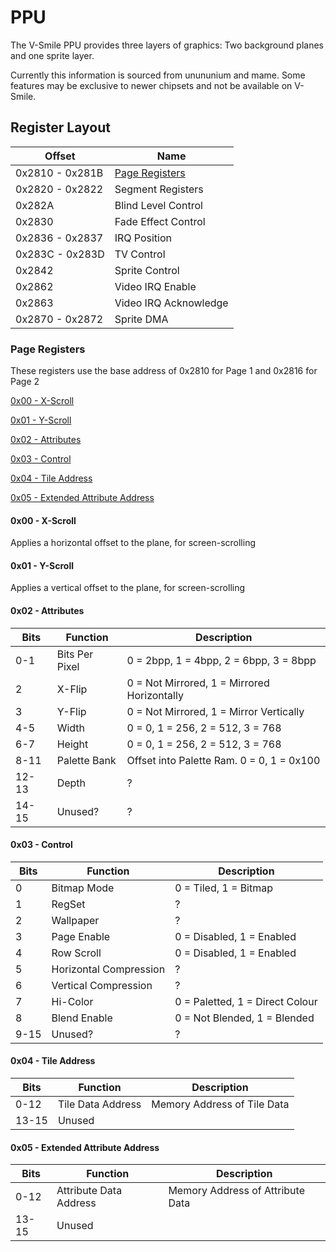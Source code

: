 # PPU

The V-Smile PPU provides three layers of graphics: Two background planes and one sprite layer.

Currently this information is sourced from unununium and mame. Some features may be exclusive to newer chipsets and not be available on V-Smile.

## Register Layout

| Offset | Name |
| - | - |
| 0x2810 - 0x281B | [Page Registers](#page-registers) |
| 0x2820 - 0x2822 | Segment Registers 
| 0x282A | Blind Level Control |
| 0x2830 | Fade Effect Control |
| 0x2836 - 0x2837 | IRQ Position |
| 0x283C - 0x283D| TV Control |
| 0x2842  | Sprite Control |
| 0x2862 | Video IRQ Enable | 
| 0x2863 | Video IRQ Acknowledge |
| 0x2870 - 0x2872 | Sprite DMA |

### Page Registers

These registers use the base address of 0x2810 for Page 1 and 0x2816 for Page 2

 [0x00 - X-Scroll](#0x00---x-scroll)
 
 [0x01 - Y-Scroll](#0x01---y-scroll)
 
 [0x02 - Attributes](#0x02---attributes)
 
 [0x03 - Control](#0x03---control)
 
 [0x04 - Tile Address](#0x04---tile-address)
 
 [0x05 - Extended Attribute Address](#0x05---extended-attribute-address)
 
#### 0x00 - X-Scroll 

Applies a horizontal offset to the plane, for screen-scrolling

#### 0x01 - Y-Scroll 

Applies a vertical offset to the plane, for screen-scrolling

#### 0x02 - Attributes

| Bits | Function | Description | 
| - | - | - |
| 0-1 | Bits Per Pixel | 0 = 2bpp, 1 = 4bpp, 2 = 6bpp, 3 = 8bpp | 
| 2 | X-Flip | 0 = Not Mirrored, 1 = Mirrored Horizontally |
| 3 | Y-Flip | 0 = Not Mirrored, 1 = Mirror Vertically | 
| 4-5 | Width | 0 = 0, 1 = 256, 2 = 512, 3 = 768 |
| 6-7 | Height | 0 = 0, 1 = 256, 2 = 512, 3 = 768 |
| 8-11 | Palette Bank | Offset into Palette Ram. 0 = 0, 1 = 0x100 |
| 12-13 | Depth | ? |
| 14-15 | Unused? | ? |

#### 0x03 - Control

| Bits | Function | Description | 
| - | - | - |
| 0 | Bitmap Mode | 0 = Tiled, 1 = Bitmap | 
| 1 | RegSet | ? |
| 2 | Wallpaper | ? |
| 3 | Page Enable | 0 = Disabled, 1 = Enabled |
| 4 | Row Scroll | 0 = Disabled, 1 = Enabled |
| 5 | Horizontal Compression | ? |
| 6 | Vertical Compression | ? |
| 7 | Hi-Color | 0 = Paletted, 1 = Direct Colour |
| 8 | Blend Enable | 0 = Not Blended, 1 = Blended |
| 9-15 | Unused? | ? |

#### 0x04 - Tile Address

| Bits | Function | Description | 
| - | - | - |
| 0-12 | Tile Data Address | Memory Address of Tile Data |
| 13-15 | Unused | |

#### 0x05 - Extended Attribute Address

| Bits | Function | Description | 
| - | - | - |
| 0-12 | Attribute Data Address | Memory Address of Attribute Data |
| 13-15 | Unused | |





